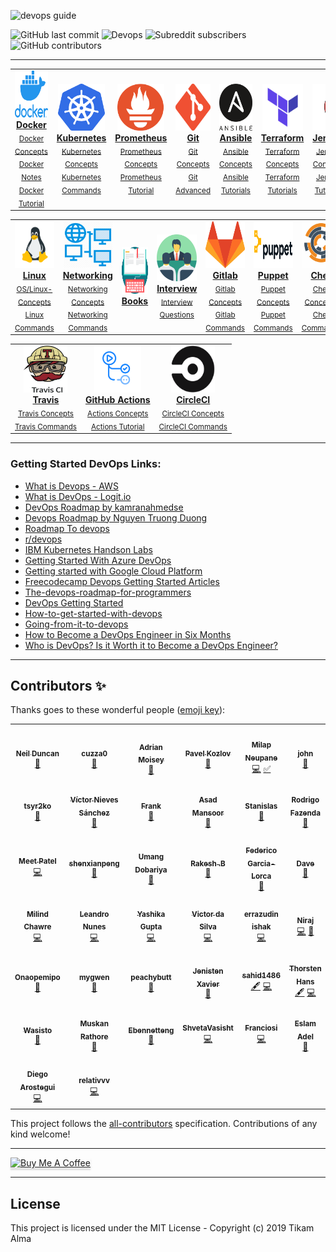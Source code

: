 

![devops guide](https://github.com/suyash43/DevOps-Guide/master/img/devops-guide.png)

![GitHub last commit](https://img.shields.io/github/last-commit/suyash43/DevOps_Cheatsheet?style=for-the-badge)   ![Devops](https://img.shields.io/badge/Development-Operations-blue?style=for-the-badge) ![Subreddit subscribers](https://img.shields.io/reddit/subreddit-subscribers/devops?style=for-the-badge) ![GitHub contributors](https://img.shields.io/github/contributors/suyash43/DevOps-Guide?style=for-the-badge)

<!-- <p>
		<a href="https://triplebyte.com/a/UEmYALe/d">
		<b>Looking for a job?</b> 
			<br>
			No resume needed. Just prove you can code. Take Triplebyte’s quiz 
      and go straight to final onsite interviews!
			<br>
			<div>
				<img src="https://github.com/suyash43/DevOps-Guide/blob/master/img/logo/Triplebyte_Logo_Default.png" width="500" hieght="400"  alt="Tripblebyte" align="middle">
			</div>
		</a>
	</p>
	
	 -->
	
*******************


<center>
<table>
 <tr>
<td align="center"><a href="./Container-orchestration/Docker"><img src="img/docker.png" width="75px;" height="75px;" alt="Docker"/><br/><b>Docker</b></a><br /><sub><a href="./Container-orchestration/Docker/docker-concepts.md">Docker Concepts</a></sub><br><sub><a href="./Container-orchestration/Docker/docker-notes.md">Docker Notes</a></sub><br><sub><a href="./Container-orchestration/Docker">Docker Tutorial</a></sub></td>
     <td align="center"><a href="./Container-orchestration/kubernetes"><img src="img/logo/kubernetes.png" width="75px;" height="75px;" alt="kubernetes"/><br /><b>Kubernetes</b></a><br /><sub><a href="./Container-orchestration/kubernetes/kuber-concepts.md">Kubernetes Concepts</a></sub><br><sub><a href="./Container-orchestration/kubernetes/kubernetes-commands.md">Kubernetes Commands</a></sub></td>
    <td align="center"><a href="./observability/Prometheus"><img src="img/logo/prometheus.png" width="75px;" height="75px;" alt="Prometheus"/><br /><b>Prometheus</b></a><br /><sub><a href="./observability/Prometheus/prometheus-concepts.md">Prometheus Concepts</a></sub><br><sub><a href="./observability/Prometheus/prometheus-tutorials.md">Prometheus Tutorial</a></sub></td>
    <td align="center"><a href="./CI-CD/git"><img src="img/logo/git.png" width="90px;" height="75px;" alt="Git"/><br /><b>Git</b></a><br/><sub><a href="./CI-CD/git/git-basic-commands.md">Git Concepts</a></sub><br><sub><a href="./CI-CD/git/git-advanced-commands.md">Git Advanced</a></sub></td>
    <td align="center"><a href="./Infrastructure-provisioning/Ansible"><img src="img/logo/ansible.png" width="70px;" height="75px;" alt="Ansible"/><br /><b>Ansible</b></a><br /><sub><a href="./Infrastructure-provisioning/Ansible/ansible-concepts.md"> Ansible Concepts</a></sub><br><sub><a href="./Infrastructure-provisioning/Ansible/ansible-tutorials.md"> Ansible Tutorials</a></sub></td>
    <td align="center"><a href="./Infrastructure-provisioning/Terraform"><img src="img/logo/terraform.png" width="65px;" height="75px;" alt="Terraform"/><br /><b>Terraform </b></a><br /><sub><a href="./Infrastructure-provisioning/Terraform/terraform-concepts.md">Terraform Concepts</a></sub><br><sub><a href="./Infrastructure-provisioning/Terraform/terraform-tutorials.md"> Terraform Tutorials</a></sub></td>
    <td align="center"><a href="./CI-CD/jenkins"><img src="img/logo/jenkins.png" width="100x;" height="75px;" alt="Jenkins"/><br /><b>Jenkins</b></a><br /><sub><a href="./CI-CD/jenkins/jenkins-concepts.md">Jenkins Concepts</a></sub><br><sub><a href="./CI-CD/jenkins/jenkins-tutorials.md">Jenkins Tutorials</a></sub></td>
  </tr>
   
   
 </table>
</center>
   
<center>
<table>

   <tr>
    <td align="center"><a href="./OS"><img src="img/logo/linux.png" width="75x;" height="75px;" alt="Linux"/><br /><b>Linux</b></a><br /><sub><a href="./OS/os-concepts.md">OS/Linux-Concepts</a></sub><br><sub><a href="./OS/os-commands.md">Linux Commands</a></sub></td>
     <td align="center"><a href="./Networking"><img src="img/logo/network.png" width="80x;" height="75px;" alt="Networking"/><br /><b>Networking</b></a><br /><sub><a href="./Networking/networking-concepts.md">Networking Concepts</a></sub><br><sub><a href="./Networking/networking-commands.md">Networking Commands</a></sub></td>
    <td align="center"><a href="./Books"><img src="img/logo/books.png" width="80x;" height="75px;" alt="Books"/><br /><b>Books</b></a><br /><sub></td>
    <td align="center"><a href="./Interview"><img src="img/logo/interview.png" width="80x;" height="75px;" alt="Interview"/><br /><b>Interview </b></a><br /><sub><a href="./Interview/Dev-ops-Interview.md">Interview Questions</a></sub></td>
    <td align="center"><a href="./CI-CD/GitlabCi"><img src="img/logo/gitlab.png" width="80x;" height="75px;" alt="Gitlab"/><br /><b>Gitlab</b></a><br /><sub><a href="./CI-CD/GitlabCi/gitlab-concepts.md">Gitlab Concepts</a></sub><br><sub><a href="./CI-CD/GitlabCi/gitlab-commands.md">Gitlab Commands</a></sub></td>
    <td align="center"><a href="./Infrastructure-provisioning/Puppet"><img src="img/logo/puppet.png" width="100x;" height="75px;" alt="Puppet"/><br /><b>Puppet</b></a><br /><sub><a href="./Infrastructure-provisioning/Puppet/puppet-concepts.md">Puppet Concepts</a></sub><br><sub><a href="./Infrastructure-provisioning/Puppet/puppet-commands.md">Puppet Commands</a></sub></td>
    <td align="center"><a href="./Infrastructure-provisioning/Chef"><img src="img/logo/chef.jpg" width="80x;" height="75px;" alt="Chef"/><br /><b>Chef</b></a><br /><sub><a href="./Infrastructure-provisioning/Chef/chef-concepts.md">Chef Concepts</a></sub><br><sub><a href="./Infrastructure-provisioning/Chef/chef-commands.md">Chef Commands</a></sub></td>
   
  </tr>
  
 </table>
</center>

 <center>
<table>

   <tr>
    <td align="center"><a href="./CI-CD/TravisCi"><img src="img/logo/travisci.png" width="70x;" height="75px;" alt="Gitlab"/><br /><b>Travis</b></a><br /><sub><a href="./CI-CD/TravisCi/travis-concepts.md">Travis Concepts</a></sub><br><sub><a href="./CI-CD/TravisCi/travis-commands.md">Travis Commands</a></sub></td>
    <td align="center"><a href="./CI-CD/Actions"><img src="img/logo/actions.png" width="75x;" height="75px;" alt="Actions"/><br /><b>GitHub Actions</b></a><br /><sub><a href="./CI-CD/Actions/github-actions-concepts.md">Actions Concepts</a></sub><br><sub><a href="./CI-CD/Actions/github-actions-tutorial.md">Actions Tutorial</a></sub></td>
    <td align="center"><a href="./CI-CD/CircleCI"><img src="img/logo/circleci.png" width="70x;" height="75px;" alt="CircleCI"/><br /><b>CircleCI</b></a><br /><sub><a href="./CI-CD/CircleCI/circleci-concepts.md">CircleCI Concepts</a></sub><br><sub><a href="./CI-CD/CircleCI/circleci-commands.md">CircleCI Commands</a></sub></td>
  </tr>
  
 </table>
</center>








********************


### Getting Started DevOps Links:

- [What is Devops - AWS](https://aws.amazon.com/devops/what-is-devops/)
- [What is DevOps - Logit.io](https://logit.io/blog/post/what-is-devops)
- [DevOps Roadmap by kamranahmedse](https://github.com/kamranahmedse/developer-roadmap/blob/master/public/roadmaps/devops.png)
- [Devops Roadmap by Nguyen Truong Duong](https://github.com/raycad/devops-roadmap)
- [Roadmap To devops](https://medium.com/faun/the-roadmap-to-become-a-devops-dude-from-server-to-serverless-dd97420f640e)
- [r/devops](https://www.reddit.com/r/devops/)
- [IBM Kubernetes Handson Labs](https://github.com/IBM/kube101/tree/master/workshop)
- [Getting Started With Azure DevOps](https://github.com/microsoft/azuredevopslabs)
- [Getting started with Google Cloud Platform](https://cloud.google.com/gcp/getting-started/)
- [Freecodecamp Devops Getting Started Articles](https://www.freecodecamp.org/news/tag/devops/)
- [The-devops-roadmap-for-programmers](https://dzone.com/articles/the-devops-roadmap-for-programmers)
- [DevOps Getting Started](https://medium.com/@devfire/how-to-become-a-devops-engineer-in-six-months-or-less-366097df7737)
- [How-to-get-started-with-devops](https://dev.to/liquid_chickens/how-to-get-started-with-devops)
- [Going-from-it-to-devops](https://medium.com/better-programming/going-from-it-to-devops-996192520331)
- [How to Become a DevOps Engineer in Six Months](https://spacelift.io/blog/how-to-become-devops-engineer)
- [Who is DevOps? Is it Worth it to Become a DevOps Engineer?](https://spacelift.io/blog/who-is-devops-engineer)
  
**************************


## Contributors ✨

Thanks goes to these wonderful people ([emoji key](https://allcontributors.org/docs/en/emoji-key)):

<!-- ALL-CONTRIBUTORS-LIST:START - Do not remove or modify this section -->
<!-- prettier-ignore-start -->
<!-- markdownlint-disable -->
<table>
  <tr>
    <td align="center"><a href="http://www.ghostwheel.co.uk"><img src="https://avatars0.githubusercontent.com/u/652579?v=4?s=100" width="100px;" alt=""/><br /><sub><b>Neil Duncan</b></sub></a><br /><a href="https://github.com/suyash43/DevOps-Guide/commits?author=neilduncan" title="Documentation">📖</a></td>
    <td align="center"><a href="https://github.com/cuzza0"><img src="https://avatars0.githubusercontent.com/u/8264053?v=4?s=100" width="100px;" alt=""/><br /><sub><b>cuzza0</b></sub></a><br /><a href="https://github.com/suyash43/DevOps-Guide/commits?author=cuzza0" title="Documentation">📖</a></td>
    <td align="center"><a href="https://adrianmoisey.gitlab.com/"><img src="https://avatars3.githubusercontent.com/u/736329?v=4?s=100" width="100px;" alt=""/><br /><sub><b>Adrian Moisey</b></sub></a><br /><a href="https://github.com/suyash43/DevOps-Guide/commits?author=adrianmoisey" title="Documentation">📖</a></td>
    <td align="center"><a href="https://github.com/Win32Sector"><img src="https://avatars3.githubusercontent.com/u/7781383?v=4?s=100" width="100px;" alt=""/><br /><sub><b>Pavel Kozlov</b></sub></a><br /><a href="#question-Win32Sector" title="Answering Questions">💬</a></td>
    <td align="center"><a href="https://github.com/milap-neupane"><img src="https://avatars0.githubusercontent.com/u/2145263?v=4?s=100" width="100px;" alt=""/><br /><sub><b>Milap Neupane</b></sub></a><br /><a href="https://github.com/suyash43/DevOps-Guide/commits?author=milap-neupane" title="Code">💻</a> <a href="#tutorial-milap-neupane" title="Tutorials">✅</a></td>
    <td align="center"><a href="https://johnoctubre.me/"><img src="https://avatars0.githubusercontent.com/u/1725315?v=4?s=100" width="100px;" alt=""/><br /><sub><b>john</b></sub></a><br /><a href="https://github.com/suyash43/DevOps-Guide/commits?author=johnoct" title="Documentation">📖</a></td>
    <td align="center"><a href="https://www.linkedin.com/in/jobin-george-364bbb127/"><img src="https://avatars0.githubusercontent.com/u/26024383?v=4?s=100" width="100px;" alt=""/><br /><sub><b>Jobin George</b></sub></a><br /><a href="https://github.com/suyash43/DevOps-Guide/commits?author=jobintweets" title="Documentation">📖</a></td>
  </tr>
  <tr>
    <td align="center"><a href="https://github.com/tsyr2ko"><img src="https://avatars3.githubusercontent.com/u/344274?v=4?s=100" width="100px;" alt=""/><br /><sub><b>tsyr2ko</b></sub></a><br /><a href="https://github.com/suyash43/DevOps-Guide/commits?author=tsyr2ko" title="Documentation">📖</a></td>
    <td align="center"><a href="https://twitter.com/VictorNS69"><img src="https://avatars2.githubusercontent.com/u/10101065?v=4?s=100" width="100px;" alt=""/><br /><sub><b>Víctor Nieves Sánchez</b></sub></a><br /><a href="https://github.com/suyash43/DevOps-Guide/commits?author=VictorNS69" title="Documentation">📖</a></td>
    <td align="center"><a href="https://blog.acropanda.top/"><img src="https://avatars1.githubusercontent.com/u/25024102?v=4?s=100" width="100px;" alt=""/><br /><sub><b>Frank</b></sub></a><br /><a href="https://github.com/suyash43/DevOps-Guide/commits?author=acrofrank" title="Documentation">📖</a></td>
    <td align="center"><a href="https://medium.com/@asadmansoor"><img src="https://avatars0.githubusercontent.com/u/7865693?v=4?s=100" width="100px;" alt=""/><br /><sub><b>Asad Mansoor</b></sub></a><br /><a href="https://github.com/suyash43/DevOps-Guide/commits?author=asadmansr" title="Documentation">📖</a></td>
    <td align="center"><a href="https://angristan.xyz"><img src="https://avatars1.githubusercontent.com/u/11699655?v=4?s=100" width="100px;" alt=""/><br /><sub><b>Stanislas</b></sub></a><br /><a href="https://github.com/suyash43/DevOps-Guide/commits?author=angristan" title="Documentation">📖</a></td>
    <td align="center"><a href="https://www.linkedin.com/in/rodrigofazenda/"><img src="https://avatars2.githubusercontent.com/u/12849476?v=4?s=100" width="100px;" alt=""/><br /><sub><b>Rodrigo Fazenda</b></sub></a><br /><a href="https://github.com/suyash43/DevOps-Guide/commits?author=rodrigofazenda" title="Documentation">📖</a></td>
    <td align="center"><a href="https://github.com/nkstanchev"><img src="https://avatars0.githubusercontent.com/u/22329266?v=4?s=100" width="100px;" alt=""/><br /><sub><b>Nikolay Stanchev</b></sub></a><br /><a href="https://github.com/suyash43/DevOps-Guide/commits?author=nkstanchev" title="Documentation">📖</a></td>
  </tr>
  <tr>
    <td align="center"><a href="https://github.com/meet59patel"><img src="https://avatars2.githubusercontent.com/u/45785817?v=4?s=100" width="100px;" alt=""/><br /><sub><b>Meet Patel</b></sub></a><br /><a href="https://github.com/suyash43/DevOps-Guide/commits?author=meet59patel" title="Code">💻</a></td>
    <td align="center"><a href="https://shenxianpeng.github.io"><img src="https://avatars1.githubusercontent.com/u/3353385?v=4?s=100" width="100px;" alt=""/><br /><sub><b>shenxianpeng</b></sub></a><br /><a href="https://github.com/suyash43/DevOps-Guide/commits?author=shenxianpeng" title="Documentation">📖</a></td>
    <td align="center"><a href="https://github.com/Umang2002"><img src="https://avatars3.githubusercontent.com/u/56287922?v=4?s=100" width="100px;" alt=""/><br /><sub><b>Umang Dobariya</b></sub></a><br /><a href="https://github.com/suyash43/DevOps-Guide/commits?author=Umang2002" title="Documentation">📖</a></td>
    <td align="center"><a href="https://github.com/Revenge-Rakesh"><img src="https://avatars2.githubusercontent.com/u/36032275?v=4?s=100" width="100px;" alt=""/><br /><sub><b>Rakesh .B</b></sub></a><br /><a href="https://github.com/suyash43/DevOps-Guide/commits?author=Revenge-Rakesh" title="Documentation">📖</a></td>
    <td align="center"><a href="https://github.com/fedGL"><img src="https://avatars3.githubusercontent.com/u/30448072?v=4?s=100" width="100px;" alt=""/><br /><sub><b>Federico Garcia-Lorca</b></sub></a><br /><a href="https://github.com/suyash43/DevOps-Guide/commits?author=fedGL" title="Documentation">📖</a></td>
    <td align="center"><a href="https://github.com/kawaiipantsu"><img src="https://avatars0.githubusercontent.com/u/12233528?v=4?s=100" width="100px;" alt=""/><br /><sub><b>Dave</b></sub></a><br /><a href="https://github.com/suyash43/DevOps-Guide/commits?author=kawaiipantsu" title="Documentation">📖</a></td>
    <td align="center"><a href="https://listout.github.io/mysite/"><img src="https://avatars1.githubusercontent.com/u/66715002?v=4?s=100" width="100px;" alt=""/><br /><sub><b>Brahmajit</b></sub></a><br /><a href="https://github.com/suyash43/DevOps-Guide/commits?author=listout" title="Documentation">📖</a> <a href="https://github.com/suyash43/DevOps-Guide/commits?author=listout" title="Code">💻</a></td>
  </tr>
  <tr>
    <td align="center"><a href="https://milindchawre.github.io/"><img src="https://avatars0.githubusercontent.com/u/21288765?v=4?s=100" width="100px;" alt=""/><br /><sub><b>Milind Chawre</b></sub></a><br /><a href="https://github.com/suyash43/DevOps-Guide/commits?author=milindchawre" title="Code">💻</a></td>
    <td align="center"><a href="http://lnfnunes.com.br"><img src="https://avatars1.githubusercontent.com/u/2450417?v=4?s=100" width="100px;" alt=""/><br /><sub><b>Leandro Nunes</b></sub></a><br /><a href="https://github.com/suyash43/DevOps-Guide/commits?author=lnfnunes" title="Code">💻</a></td>
    <td align="center"><a href="https://github.com/creativeyashi"><img src="https://avatars2.githubusercontent.com/u/56039343?v=4?s=100" width="100px;" alt=""/><br /><sub><b>Yashika Gupta</b></sub></a><br /><a href="https://github.com/suyash43/DevOps-Guide/commits?author=creativeyashi" title="Code">💻</a></td>
    <td align="center"><a href="https://www.linkedin.com/in/victor-da-silva-a75951138/"><img src="https://avatars3.githubusercontent.com/u/40555247?v=4?s=100" width="100px;" alt=""/><br /><sub><b>Victor da Silva</b></sub></a><br /><a href="https://github.com/suyash43/DevOps-Guide/commits?author=VictordaSiIva" title="Code">💻</a></td>
    <td align="center"><a href="https://github.com/errazudin"><img src="https://avatars2.githubusercontent.com/u/539687?v=4?s=100" width="100px;" alt=""/><br /><sub><b>errazudin ishak</b></sub></a><br /><a href="https://github.com/suyash43/DevOps-Guide/commits?author=errazudin" title="Code">💻</a></td>
    <td align="center"><a href="https://github.com/waniniraj"><img src="https://avatars0.githubusercontent.com/u/20483354?v=4?s=100" width="100px;" alt=""/><br /><sub><b>Niraj</b></sub></a><br /><a href="https://github.com/suyash43/DevOps-Guide/commits?author=waniniraj" title="Code">💻</a> <a href="https://github.com/suyash43/DevOps-Guide/commits?author=waniniraj" title="Documentation">📖</a></td>
    <td align="center"><a href="https://github.com/petemadis"><img src="https://avatars1.githubusercontent.com/u/44151476?v=4?s=100" width="100px;" alt=""/><br /><sub><b>petemadis</b></sub></a><br /><a href="https://github.com/suyash43/DevOps-Guide/commits?author=petemadis" title="Documentation">📖</a></td>
  </tr>
  <tr>
    <td align="center"><a href="http://onaopewapo.wordpress.com"><img src="https://avatars1.githubusercontent.com/u/64684770?v=4?s=100" width="100px;" alt=""/><br /><sub><b>Onaopemipo</b></sub></a><br /><a href="https://github.com/suyash43/DevOps-Guide/commits?author=Onaope" title="Documentation">📖</a></td>
    <td align="center"><a href="https://github.com/mygwen"><img src="https://avatars2.githubusercontent.com/u/56973180?v=4?s=100" width="100px;" alt=""/><br /><sub><b>mygwen</b></sub></a><br /><a href="https://github.com/suyash43/DevOps-Guide/commits?author=mygwen" title="Documentation">📖</a></td>
    <td align="center"><a href="https://github.com/cjjp-sushi"><img src="https://avatars2.githubusercontent.com/u/44535517?v=4?s=100" width="100px;" alt=""/><br /><sub><b>peachybutt</b></sub></a><br /><a href="https://github.com/suyash43/DevOps-Guide/commits?author=cjjp-sushi" title="Documentation">📖</a></td>
    <td align="center"><a href="https://github.com/jenistenxavier"><img src="https://avatars1.githubusercontent.com/u/43406772?v=4?s=100" width="100px;" alt=""/><br /><sub><b>Jenisten Xavier</b></sub></a><br /><a href="https://github.com/suyash43/DevOps-Guide/commits?author=jenistenxavier" title="Documentation">📖</a></td>
    <td align="center"><a href="https://github.com/sahid1486"><img src="https://avatars1.githubusercontent.com/u/60508279?v=4?s=100" width="100px;" alt=""/><br /><sub><b>sahid1486</b></sub></a><br /><a href="#content-sahid1486" title="Content">🖋</a> <a href="https://github.com/suyash43/DevOps-Guide/commits?author=sahid1486" title="Code">💻</a></td>
    <td align="center"><a href="https://thorsten-hans.com"><img src="https://avatars0.githubusercontent.com/u/357884?v=4?s=100" width="100px;" alt=""/><br /><sub><b>Thorsten Hans</b></sub></a><br /><a href="#content-ThorstenHans" title="Content">🖋</a> <a href="https://github.com/suyash43/DevOps-Guide/commits?author=ThorstenHans" title="Code">💻</a></td>
    <td align="center"><a href="https://github.com/yenyl"><img src="https://avatars1.githubusercontent.com/u/57047995?v=4?s=100" width="100px;" alt=""/><br /><sub><b>yenyl</b></sub></a><br /><a href="https://github.com/suyash43/DevOps-Guide/commits?author=yenyl" title="Documentation">📖</a></td>
  </tr>
  <tr>
    <td align="center"><a href="https://github.com/tiramisubliss"><img src="https://avatars2.githubusercontent.com/u/17046296?v=4?s=100" width="100px;" alt=""/><br /><sub><b>Wasisto</b></sub></a><br /><a href="https://github.com/suyash43/DevOps-Guide/commits?author=tiramisubliss" title="Documentation">📖</a></td>
    <td align="center"><a href="https://github.com/Sakura74"><img src="https://avatars0.githubusercontent.com/u/62328534?v=4?s=100" width="100px;" alt=""/><br /><sub><b>Muskan Rathore</b></sub></a><br /><a href="https://github.com/suyash43/DevOps-Guide/commits?author=Sakura74" title="Documentation">📖</a></td>
    <td align="center"><a href="https://github.com/Ebennetteng"><img src="https://avatars0.githubusercontent.com/u/60264726?v=4?s=100" width="100px;" alt=""/><br /><sub><b>Ebennetteng</b></sub></a><br /><a href="https://github.com/suyash43/DevOps-Guide/commits?author=Ebennetteng" title="Documentation">📖</a></td>
    <td align="center"><a href="https://github.com/ShvetaVasisht"><img src="https://avatars.githubusercontent.com/u/74658760?v=4?s=100" width="100px;" alt=""/><br /><sub><b>ShvetaVasisht</b></sub></a><br /><a href="https://github.com/suyash43/DevOps-Guide/commits?author=ShvetaVasisht" title="Code">💻</a></td>
    <td align="center"><a href="https://github.com/franciosi"><img src="https://avatars.githubusercontent.com/u/123564?v=4?s=100" width="100px;" alt=""/><br /><sub><b>Franciosi</b></sub></a><br /><a href="https://github.com/suyash43/DevOps-Guide/commits?author=franciosi" title="Code">💻</a></td>
    <td align="center"><a href="https://github.com/s403o"><img src="https://avatars.githubusercontent.com/u/38042656?v=4?s=100" width="100px;" alt=""/><br /><sub><b>Eslam Adel</b></sub></a><br /><a href="https://github.com/suyash43/DevOps-Guide/commits?author=s403o" title="Documentation">📖</a></td>
    <td align="center"><a href="https://github.com/mahmoodahmad100"><img src="https://avatars.githubusercontent.com/u/24311652?v=4?s=100" width="100px;" alt=""/><br /><sub><b>Mahmood Ahmad</b></sub></a><br /><a href="https://github.com/suyash43/DevOps-Guide/commits?author=mahmoodahmad100" title="Documentation">📖</a></td>
  </tr>
  <tr>
    <td align="center"><a href="https://github.com/darostegui"><img src="https://avatars.githubusercontent.com/u/61184284?v=4?s=100" width="100px;" alt=""/><br /><sub><b>Diego Arostegui</b></sub></a><br /><a href="https://github.com/suyash43/DevOps-Guide/commits?author=darostegui" title="Code">💻</a></td>
    <td align="center"><a href="https://github.com/relativvv"><img src="https://avatars.githubusercontent.com/u/52501124?s=400&u=65c9b54a550063e6bd3b4fb36f0ed7c9ac80bde5&v=4" alt=""/><br /><sub><b>relativvv</b></sub></a><br /><a href="https://github.com/relativvv/DevOps-Guide/commits?author=relativvv" title="Code">💻</a></td>
  </tr>
</table>

<!-- markdownlint-restore -->
<!-- prettier-ignore-end -->

<!-- ALL-CONTRIBUTORS-LIST:END -->

This project follows the [all-contributors](https://github.com/all-contributors/all-contributors) specification. Contributions of any kind welcome!

********************************************
<a href="https://www.buymeacoffee.com/95jwDkC" target="_blank"><img src="https://www.buymeacoffee.com/assets/img/custom_images/orange_img.png" alt="Buy Me A Coffee" style="height: 41px !important;width: 174px !important;box-shadow: 0px 3px 2px 0px rgba(190, 190, 190, 0.5) !important;-webkit-box-shadow: 0px 3px 2px 0px rgba(190, 190, 190, 0.5) !important;" ></a>
*********************************************
## License

This project is licensed under the MIT License - Copyright (c) 2019 Tikam Alma

